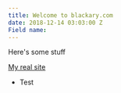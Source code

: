 ```yaml
---
title: Welcome to blackary.com
date: 2018-12-14 03:03:00 Z
Field name: 
---
```


Here's some stuff

[My real site](http://blackary.com)

* Test